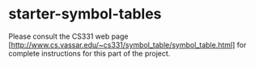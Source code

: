 # starter-symbol-tables

Please consult the CS331 web page [http://www.cs.vassar.edu/~cs331/symbol_table/symbol_table.html] for complete instructions for this part of the project.

